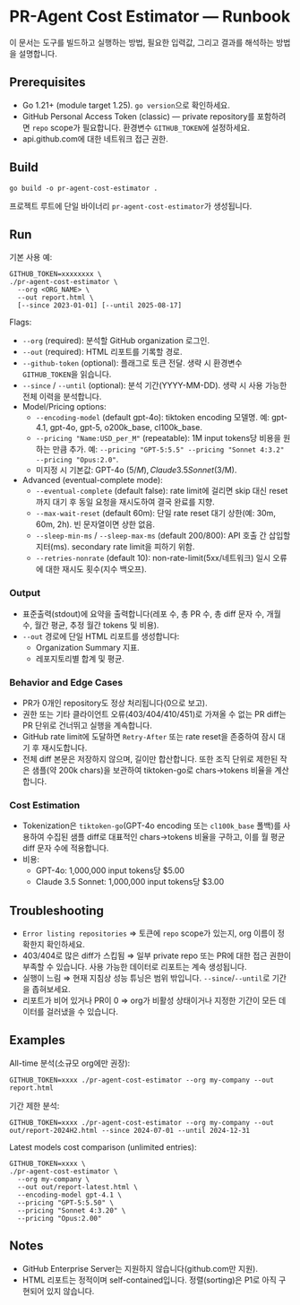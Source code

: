 # PR-Agent Cost Estimator — Runbook

이 문서는 도구를 빌드하고 실행하는 방법, 필요한 입력값, 그리고 결과를 해석하는 방법을 설명합니다.

## Prerequisites
- Go 1.21+ (module target 1.25). `go version`으로 확인하세요.
- GitHub Personal Access Token (classic) — private repository를 포함하려면 `repo` scope가 필요합니다. 환경변수 `GITHUB_TOKEN`에 설정하세요.
- api.github.com에 대한 네트워크 접근 권한.

## Build
```
go build -o pr-agent-cost-estimator .
```
프로젝트 루트에 단일 바이너리 `pr-agent-cost-estimator`가 생성됩니다.

## Run
기본 사용 예:
```
GITHUB_TOKEN=xxxxxxxx \
./pr-agent-cost-estimator \
  --org <ORG_NAME> \
  --out report.html \
  [--since 2023-01-01] [--until 2025-08-17]
```
Flags:
- `--org` (required): 분석할 GitHub organization 로그인.
- `--out` (required): HTML 리포트를 기록할 경로.
- `--github-token` (optional): 플래그로 토큰 전달. 생략 시 환경변수 `GITHUB_TOKEN`을 읽습니다.
- `--since` / `--until` (optional): 분석 기간(YYYY-MM-DD). 생략 시 사용 가능한 전체 이력을 분석합니다.
- Model/Pricing options:
  - `--encoding-model` (default gpt-4o): tiktoken encoding 모델명. 예: gpt-4.1, gpt-4o, gpt-5, o200k_base, cl100k_base.
  - `--pricing "Name:USD_per_M"` (repeatable): 1M input tokens당 비용을 원하는 만큼 추가. 예: `--pricing "GPT-5:5.5" --pricing "Sonnet 4:3.2" --pricing "Opus:2.0"`.
  - 미지정 시 기본값: GPT-4o ($5/M), Claude 3.5 Sonnet ($3/M).
- Advanced (eventual-complete mode):
  - `--eventual-complete` (default false): rate limit에 걸리면 skip 대신 reset까지 대기 후 동일 요청을 재시도하여 결국 완료를 지향.
  - `--max-wait-reset` (default 60m): 단일 rate reset 대기 상한(예: 30m, 60m, 2h). 빈 문자열이면 상한 없음.
  - `--sleep-min-ms` / `--sleep-max-ms` (default 200/800): API 호출 간 삽입할 지터(ms). secondary rate limit을 피하기 위함.
  - `--retries-nonrate` (default 10): non-rate-limit(5xx/네트워크) 일시 오류에 대한 재시도 횟수(지수 백오프).

### Output
- 표준출력(stdout)에 요약을 출력합니다(레포 수, 총 PR 수, 총 diff 문자 수, 개월 수, 월간 평균, 추정 월간 tokens 및 비용).
- `--out` 경로에 단일 HTML 리포트를 생성합니다:
  - Organization Summary 지표.
  - 레포지토리별 합계 및 평균.

### Behavior and Edge Cases
- PR가 0개인 repository도 정상 처리됩니다(0으로 보고).
- 권한 또는 기타 클라이언트 오류(403/404/410/451)로 가져올 수 없는 PR diff는 PR 단위로 건너뛰고 실행을 계속합니다.
- GitHub rate limit에 도달하면 `Retry-After` 또는 rate reset을 존중하여 잠시 대기 후 재시도합니다.
- 전체 diff 본문은 저장하지 않으며, 길이만 합산합니다. 또한 조직 단위로 제한된 작은 샘플(약 200k chars)을 보관하여 tiktoken-go로 chars→tokens 비율을 계산합니다.

### Cost Estimation
- Tokenization은 `tiktoken-go`(GPT-4o encoding 또는 `cl100k_base` 폴백)를 사용하여 수집된 샘플 diff로 대표적인 chars→tokens 비율을 구하고, 이를 월 평균 diff 문자 수에 적용합니다.
- 비용:
  - GPT-4o: 1,000,000 input tokens당 $5.00
  - Claude 3.5 Sonnet: 1,000,000 input tokens당 $3.00

## Troubleshooting
- `Error listing repositories` ⇒ 토큰에 `repo` scope가 있는지, org 이름이 정확한지 확인하세요.
- 403/404로 많은 diff가 스킵됨 ⇒ 일부 private repo 또는 PR에 대한 접근 권한이 부족할 수 있습니다. 사용 가능한 데이터로 리포트는 계속 생성됩니다.
- 실행이 느림 ⇒ 현재 지침상 성능 튜닝은 범위 밖입니다. `--since`/`--until`로 기간을 좁혀보세요.
- 리포트가 비어 있거나 PR이 0 ⇒ org가 비활성 상태이거나 지정한 기간이 모든 데이터를 걸러냈을 수 있습니다.

## Examples
All-time 분석(소규모 org에만 권장):
```
GITHUB_TOKEN=xxxx ./pr-agent-cost-estimator --org my-company --out report.html
```
기간 제한 분석:
```
GITHUB_TOKEN=xxxx ./pr-agent-cost-estimator --org my-company --out out/report-2024H2.html --since 2024-07-01 --until 2024-12-31
```
Latest models cost comparison (unlimited entries):
```
GITHUB_TOKEN=xxxx \
./pr-agent-cost-estimator \
  --org my-company \
  --out out/report-latest.html \
  --encoding-model gpt-4.1 \
  --pricing "GPT-5:5.50" \
  --pricing "Sonnet 4:3.20" \
  --pricing "Opus:2.00"
```

## Notes
- GitHub Enterprise Server는 지원하지 않습니다(github.com만 지원).
- HTML 리포트는 정적이며 self-contained입니다. 정렬(sorting)은 P1로 아직 구현되어 있지 않습니다.
